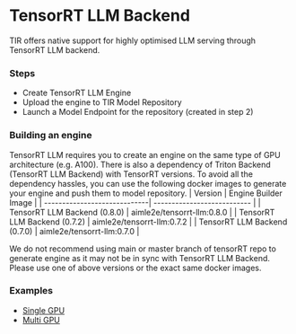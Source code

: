 # TensorRT LLM Backend

TIR offers native support for highly optimised LLM serving through TensorRT LLM backend.  

### Steps 
- Create TensorRT LLM Engine
- Upload the engine to TIR Model Repository
- Launch a Model Endpoint for the repository (created in step 2) 

### Building an engine 
TensorRT LLM requires you to create an engine on the same type of GPU architecture (e.g. A100). There is also a dependency of Triton Backend (TensorRT LLM Backend) with TensorRT versions. To avoid all the dependency hassles, you can use the following docker images to generate your engine and push them to model repository. 
| Version                      | Engine Builder Image        |
| -----------------------------| --------------------------- |
| TensorRT LLM Backend (0.8.0) | aimle2e/tensorrt-llm:0.8.0  |
| TensorRT LLM Backend (0.7.2) | aimle2e/tensorrt-llm:0.7.2  |
| TensorRT LLM Backend (0.7.0) | aimle2e/tensorrt-llm:0.7.0  |

We do not recommend using main or master branch of tensorRT repo to generate engine as it may not be in sync with TensorRT LLM Backend. Please use one of above versions or the exact same docker images. 

### Examples
- [Single GPU](llama2.md)
- [Multi GPU](llama2.md)

